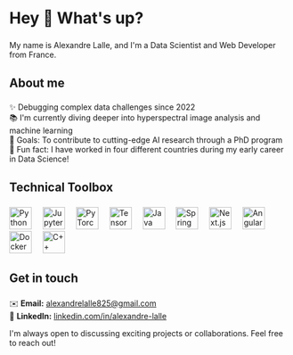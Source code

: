 <h1 align="left">Hey 👋 What's up?</h1>

###

<p align="left">My name is Alexandre Lalle, and I'm a Data Scientist and Web Developer from France.</p>

###

<h2 align="left">About me</h2>

###

<p align="left">
✨ Debugging complex data challenges since 2022<br>
📚 I'm currently diving deeper into hyperspectral image analysis and machine learning<br>
🎯 Goals: To contribute to cutting-edge AI research through a PhD program<br>
🎲 Fun fact: I have worked in four different countries during my early career in Data Science!
</p>

###

<h2 align="left">Technical Toolbox</h2>

###

<div align="left">
  <img src="https://cdn.jsdelivr.net/gh/devicons/devicon/icons/python/python-original.svg" height="40" alt="Python logo" />
  <img width="12" />
  <img src="https://cdn.jsdelivr.net/gh/devicons/devicon/icons/jupyter/jupyter-original.svg" height="40" alt="Jupyter logo" />
  <img width="12" />
  <img src="https://cdn.jsdelivr.net/gh/devicons/devicon/icons/pytorch/pytorch-original.svg" height="40" alt="PyTorch logo" />
  <img width="12" />
  <img src="https://cdn.jsdelivr.net/gh/devicons/devicon/icons/tensorflow/tensorflow-original.svg" height="40" alt="TensorFlow logo" />
  <img width="12" />
  <img src="https://cdn.jsdelivr.net/gh/devicons/devicon/icons/java/java-original.svg" height="40" alt="Java logo" />
  <img width="12" />
  <img src="https://cdn.jsdelivr.net/gh/devicons/devicon/icons/spring/spring-original.svg" height="40" alt="Spring logo" />
  <img width="12" />
  <img src="https://cdn.jsdelivr.net/gh/devicons/devicon/icons/nextjs/nextjs-original.svg" height="40" alt="Next.js logo" />
  <img width="12" />
  <img src="https://cdn.jsdelivr.net/gh/devicons/devicon/icons/angularjs/angularjs-original.svg" height="40" alt="AngularJS logo" />
  <img width="12" />
  <img src="https://cdn.jsdelivr.net/gh/devicons/devicon/icons/docker/docker-original.svg" height="40" alt="Docker logo" />
  <img width="12" />
  <img src="https://cdn.jsdelivr.net/gh/devicons/devicon/icons/cplusplus/cplusplus-original.svg" height="40" alt="C++ logo" />
</div>

###

<h2 align="left">Get in touch</h2>

###

<p align="left"> ✉️ <strong>Email:</strong> <a href="mailto:alexandrelalle825@gmail.com">alexandrelalle825@gmail.com</a><br> 💼 <strong>LinkedIn:</strong> <a href="https://linkedin.com/in/alexandre-lalle">linkedin.com/in/alexandre-lalle</a> </p> 
<p align="left"> I'm always open to discussing exciting projects or collaborations. Feel free to reach out! </p>

